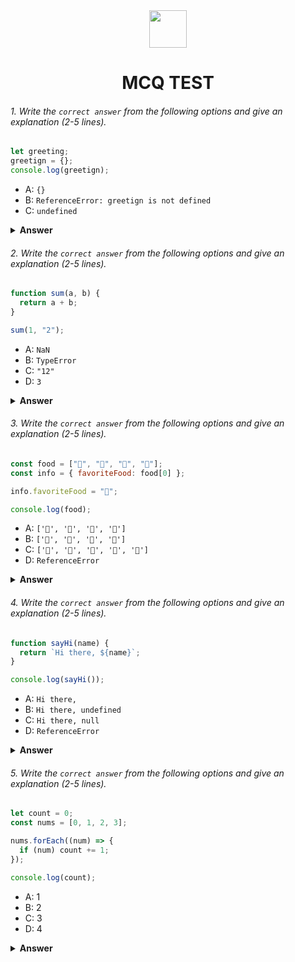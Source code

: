 <div align="center">
  <img height="60" src="https://edurev.gumlet.io/AllImages/original/ApplicationImages/CourseImages/944e5d47-8c55-4a89-91e5-22ab5f2798fc_CI.png">
  <h1>MCQ TEST</h1>
</div>

###### 1. Write the `correct answer` from the following options and give an explanation (2-5 lines).

```javascript
let greeting;
greetign = {};
console.log(greetign);
```

- A: `{}`
- B: `ReferenceError: greetign is not defined`
- C: `undefined`

<details><summary><b>Answer</b></summary>
<p>

#### Answer: A: `{}`

<i>We have declared a variable name greetign and thene assign an empty object. Which has no value. So it will console a empty object </i>

</p>
</details>

###### 2. Write the `correct answer` from the following options and give an explanation (2-5 lines).

```javascript
function sum(a, b) {
  return a + b;
}

sum(1, "2");
```

- A: `NaN`
- B: `TypeError`
- C: `"12"`
- D: `3`

<details><summary><b>Answer</b></summary>
<p>

#### Answer: C: "12"

<i>we are calling sum function with 2 values first one is integer and second one is string. And the sum function returns sum of thses two values. As second one is string value so it will return 12 as a string type. Beacaue We know if add something with string the sum value will be string</i>

</p>
</details>

###### 3. Write the `correct answer` from the following options and give an explanation (2-5 lines).

```javascript
const food = ["🍕", "🍫", "🥑", "🍔"];
const info = { favoriteFood: food[0] };

info.favoriteFood = "🍝";

console.log(food);
```

- A: `['🍕', '🍫', '🥑', '🍔']`
- B: `['🍝', '🍫', '🥑', '🍔']`
- C: `['🍝', '🍕', '🍫', '🥑', '🍔']`
- D: `ReferenceError`

<details><summary><b>Answer</b></summary>
<p>

#### Answer: A: ['🍕', '🍫', '🥑', '🍔']

<i>We have taken the value from array index 0 a,d then assign the value to the key favouriteFood of info object. ANd then changing the value of key favouriteFood of object info. But we didn't change the value of actual array food. That's why it will console the same value as it was</i>

</p>
</details>

###### 4. Write the `correct answer` from the following options and give an explanation (2-5 lines).

```javascript
function sayHi(name) {
  return `Hi there, ${name}`;
}

console.log(sayHi());
```

- A: `Hi there,`
- B: `Hi there, undefined`
- C: `Hi there, null`
- D: `ReferenceError`

<details><summary><b>Answer</b></summary>
<p>

#### Answer: B: Hi there, undefined

<i>sayHi function returning a message as template string with the provided paramter. But when we are calling the sayHi function we didn,t give any parameter in sayHi function . That's why it is saying Hi there, undefined. As the parameter is undefined from calling side </i>

</p>
</details>

###### 5. Write the `correct answer` from the following options and give an explanation (2-5 lines).

```javascript
let count = 0;
const nums = [0, 1, 2, 3];

nums.forEach((num) => {
  if (num) count += 1;
});

console.log(count);
```

- A: 1
- B: 2
- C: 3
- D: 4

<details><summary><b>Answer</b></summary>
<p>

#### Answer: C: 3

<i>The forEach loop will loop through every elements of nums array. And there is also a condition if any item of nums array is true then it will increase the value of count. But at first num will be 0 as the first element of nums is 0 . So the if condition will be false So the count value will not increase. At second time it will have 1 which is true so the count value will be 0+1 = 1, at third time it will get 2 which is true So the value of count will be increased as 1+1= 2, and at last it will get 3 which is also true so the count will be 2+1=3</i>

</p>
</details>
